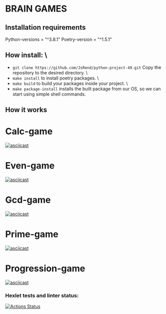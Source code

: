 # BRAIN GAMES

## Installation requirements

Python-versions = "^3.8.1"
Poetry-version = "^1.5.1" 

## How install: \
* ```git clone https://github.com/JsRend/python-project-49.git``` Copy the repository to the desired directory. \
* ```make install``` to install poetry packages. \
* ```make build``` to build your packages inside your project. \
* ```make package-install``` installs the built package from our OS, so we can start using simple shell commands.

## How it works

# Calc-game
[![asciicast](https://asciinema.org/a/PYLr7u0QKyJSQXlzSBEAjI5b6.svg)](https://asciinema.org/a/PYLr7u0QKyJSQXlzSBEAjI5b6)

# Even-game
[![asciicast](https://asciinema.org/a/DJrJyVc94o0VPmmhX7e7XbCl3.svg)](https://asciinema.org/a/DJrJyVc94o0VPmmhX7e7XbCl3)

# Gcd-game
[![asciicast](https://asciinema.org/a/TjfjIA8iPWjZv09BNvt6bzyWC.svg)](https://asciinema.org/a/TjfjIA8iPWjZv09BNvt6bzyWC)

# Prime-game
[![asciicast](https://asciinema.org/a/pqjAPtj7AnyWHwYMirpB0oyfq.svg)](https://asciinema.org/a/pqjAPtj7AnyWHwYMirpB0oyfq)

# Progression-game
[![asciicast](https://asciinema.org/a/4abxuwX2ay3Bw3tDN1pHKKtUF.svg)](https://asciinema.org/a/4abxuwX2ay3Bw3tDN1pHKKtUF) 

### Hexlet tests and linter status:
[![Actions Status](https://github.com/JsRend/python-project-49/workflows/hexlet-check/badge.svg)](https://github.com/JsRend/python-project-49/actions)
